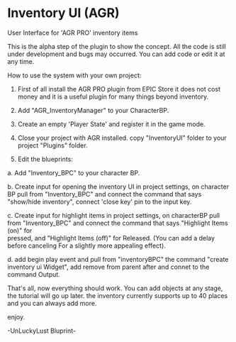 # Inventory UI (AGR) 
User Interface for 'AGR PRO' inventory items

This is the alpha step of the plugin to show the concept. All the code is still under development and bugs may occurred.
You can add code or edit it at any time.

How to use the system with your own project:

1. First of all install the AGR PRO plugin from EPIC Store it does not cost money and it is a useful plugin for many things beyond inventory.

2. Add "AGR_InventoryManager" to your CharacterBP.

3. Create an empty 'Player State' and register it in the game mode.

4. Close your project with AGR installed. copy "InventoryUI" folder to your project "Plugins" folder.

5. Edit the blueprints:
  
  a. Add "Inventory_BPC" to your character BP.
  
  b. Create input for opening the inventory UI in project settings, on character BP pull from "Inventory_BPC" and connect the command that says "show/hide inventory",
  connect 'close key' pin to the input key.
  
  c. Create input for highlight items in project settings, on characterBP pull from "Inventory_BPC" and connect the command that says "Highlight Items (on)" for       
  pressed,   and "Highlight Items (off)" for Released. (You can add a delay before canceling
  For a slightly more appealing effect).

  d. add begin play event and pull from "inventoryBPC" the command "create inventory ui Widget", add remove from parent after and connet to the command Output.

That's all, now everything should work.
You can add objects at any stage, the tutorial will go up later. the inventory currently supports up to 40 places and you can always add more.

enjoy.

-UnLuckyLust Bluprint-
